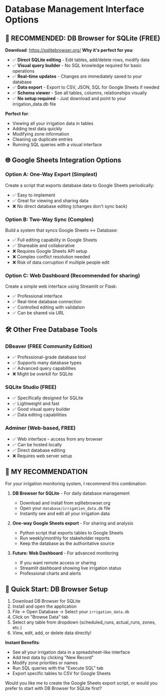 # Database Management Interface Options

## 🎯 **RECOMMENDED: DB Browser for SQLite (FREE)**

**Download**: https://sqlitebrowser.org/
**Why it's perfect for you**:
- ✅ **Direct SQLite editing** - Edit tables, add/delete rows, modify data
- ✅ **Visual query builder** - No SQL knowledge required for basic operations
- ✅ **Real-time updates** - Changes are immediately saved to your database
- ✅ **Data export** - Export to CSV, JSON, SQL for Google Sheets if needed
- ✅ **Schema viewer** - See all tables, columns, relationships visually
- ✅ **No setup required** - Just download and point to your irrigation_data.db file

**Perfect for**:
- Viewing all your irrigation data in tables
- Adding test data quickly
- Modifying zone information
- Cleaning up duplicate entries
- Running SQL queries with a visual interface

## 🌐 **Google Sheets Integration Options**

### **Option A: One-Way Export (Simplest)**
Create a script that exports database data to Google Sheets periodically:
- ✅ Easy to implement
- ✅ Great for viewing and sharing data
- ❌ No direct database editing (changes don't sync back)

### **Option B: Two-Way Sync (Complex)**
Build a system that syncs Google Sheets ↔ Database:
- ✅ Full editing capability in Google Sheets
- ✅ Shareable and collaborative
- ❌ Requires Google Sheets API setup
- ❌ Complex conflict resolution needed
- ❌ Risk of data corruption if multiple people edit

### **Option C: Web Dashboard (Recommended for sharing)**
Create a simple web interface using Streamlit or Flask:
- ✅ Professional interface
- ✅ Real-time database connection
- ✅ Controlled editing with validation
- ✅ Can be shared via URL

## 🛠️ **Other Free Database Tools**

### **DBeaver (FREE Community Edition)**
- ✅ Professional-grade database tool
- ✅ Supports many database types
- ✅ Advanced query capabilities
- ❌ Might be overkill for SQLite

### **SQLite Studio (FREE)**
- ✅ Specifically designed for SQLite
- ✅ Lightweight and fast
- ✅ Good visual query builder
- ✅ Data editing capabilities

### **Adminer (Web-based, FREE)**
- ✅ Web interface - access from any browser
- ✅ Can be hosted locally
- ✅ Direct database editing
- ❌ Requires web server setup

## 🎯 **MY RECOMMENDATION**

For your irrigation monitoring system, I recommend this combination:

1. **DB Browser for SQLite** - For daily database management
   - Download and install from sqlitebrowser.org
   - Open your `database/irrigation_data.db` file
   - Instantly see and edit all your irrigation data

2. **One-way Google Sheets export** - For sharing and analysis
   - Python script that exports tables to Google Sheets
   - Run weekly/monthly for stakeholder reports
   - Keep the database as the authoritative source

3. **Future: Web Dashboard** - For advanced monitoring
   - If you want remote access or sharing
   - Streamlit dashboard showing live irrigation status
   - Professional charts and alerts

## 🚀 **Quick Start: DB Browser Setup**

1. Download DB Browser for SQLite
2. Install and open the application
3. File → Open Database → Select your `irrigation_data.db`
4. Click on "Browse Data" tab
5. Select any table from dropdown (scheduled_runs, actual_runs, zones, etc.)
6. View, edit, add, or delete data directly!

**Instant Benefits**:
- See all your irrigation data in a spreadsheet-like interface
- Add test data by clicking "New Record"
- Modify zone priorities or names
- Run SQL queries with the "Execute SQL" tab
- Export specific tables to CSV for Google Sheets

Would you like me to create the Google Sheets export script, or would you prefer to start with DB Browser for SQLite first?
